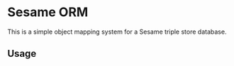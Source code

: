 # Sesame ORM #

  This is a simple object mapping system for a Sesame triple store database.

## Usage ##  

   